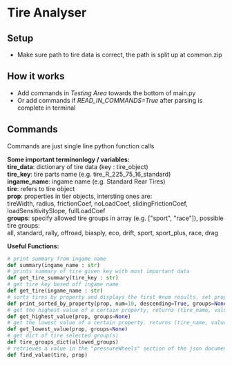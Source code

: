 # Tire Analyser

## Setup
- Make sure path to tire data is correct, the path is split up at common.zip

## How it works
- Add commands in *Testing Area* towards the bottom of main.py
- Or add commands if *READ_IN_COMMANDS=True* after parsing is complete in terminal

## Commands
Commands are just single line python function calls

**Some important terminonlogy / variables:**  
__tire_data__: dictionary of tire data (key : tire_object)  
__tire_key__: tire parts name (e.g. tire_R_225_75_16_standard)  
__ingame_name__: ingame name (e.g. Standard Rear Tires)  
__tire__: refers to tire object  
__prop__: properties in tier objects, intersting ones are:  
tireWidth, radius, frictionCoef, noLoadCoef, slidingFrictionCoef, loadSensitivitySlope, fullLoadCoef  
__groups__: specify allowed tire groups in array (e.g. ["sport", "race"]), possible tire groups:  
all, standard, rally, offroad, biasply, eco, drift, sport, sport_plus, race, drag

**Useful Functions:**
```py
# print summary from ingame name
def summary(ingame_name : str)
# prints summary of tire given key with most important data
def get_tire_summary(tire_key : str)
# get tire key based off ingame name
def get_tire(ingame_name : str)
# sorts tires by property and displays the first #num results. set property to "pi" to sort by estimated perf index
def print_sorted_by_property(prop, num=10, descending=True, groups=None)
# get the highest value of a certain property, returns (tire_name, value)
def get_highest_value(prop, groups=None)
# get the lowest value of a certain property. returns (tire_name, value)
def get_lowest_value(prop, groups=None)
# get dict of tire selected group(s)
def tire_groups_dict(allowed_groups)
# retrieves a value in the "pressureWheels" section of the json document which contains most tire parameters
def find_value(tire, prop)
```